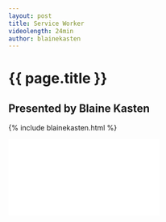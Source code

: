 ```yaml
---
layout: post
title: Service Worker
videolength: 24min
author: blainekasten
---
```


# {{ page.title }}

## Presented by Blaine Kasten


{% include blainekasten.html %}

<div class="fluid-width-video-wrapper"><iframe src="//www.youtube.com/embed/6Tys1wmlGI0" frameborder="0" allowfullscreen></iframe></div>

